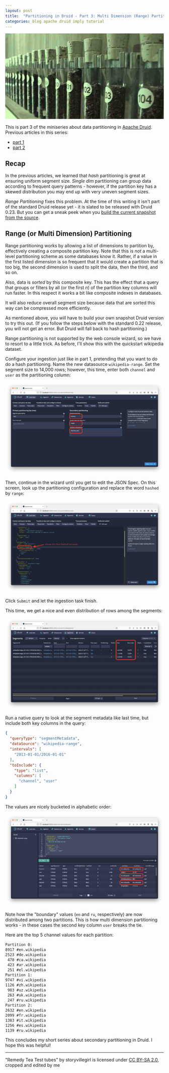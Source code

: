 ```yaml
---
layout: post
title:  "Partitioning in Druid - Part 3: Multi Dimension (Range) Partitioning"
categories: blog apache druid imply tutorial
---
```

![Test Tubes](/assets/2022-01-25-0-test-tubes.jpg)

This is part 3 of the miniseries about data partitioning in [Apache Druid](https://druid.apache.org/). Previous articles in this series:
- [part 1](/2022/01/06/partitioning-in-druid-part-1-dynamic-and-hash-partitioning/)
- [part 2](/2022/01/14/partitioning-in-druid-part-2-single-dimension-partitioning/)

## Recap

In the previous articles, we learned that _hash_ partitioning is great at ensuring uniform segment size. _Single dim_ partitioning can group data according to frequent query patterns - however, if the partition key has a skewed distribution you may end up with very uneven segment sizes.

_Range Partitioning_ fixes this problem. At the time of this writing it isn't part of the standard Druid release yet - it is slated to be released with Druid 0.23. But you can get a sneak peek when you [build the current snapshot from the source](https://github.com/apache/druid/blob/master/docs/development/build.md).

## Range (or Multi Dimension) Partitioning

Range partitioning works by allowing a list of dimensions to partition by, effectively creating a composite partition key. Note that this is _not_ a multi-level partitioning scheme as some databases know it. Rather, if a value in the first listed dimension is so frequent that it would create a partition that is too big, the second dimension is used to split the data, then the third, and so on.

Also, data is _sorted_ by this composite key. This has the effect that a query that groups or filters by all (or the first _n_) of the partition key columns will run faster. In this respect it works a bit like composite indexes in databases.

It will also reduce overall segment size because data that are sorted this way can be compressed more efficiently.

As mentioned above, you will have to build your own snapshot Druid version to try this out. (If you follow the steps below with the standard 0.22 release, you will not get an error. But Druid will fall back to hash partitioning.)

Range partitioning is not supported by the web console wizard, so we have to resort to a little trick. As before, I'll show this with the quickstart wikipedia dataset.

Configure your ingestion just like in part 1, pretending that you want to do do a hash partitioning. Name the new datasource `wikipedia-range`. Set the segment size to 14,000 rows; however, this time, enter both `channel` and `user` as the partitioning column:

![First step in configuring](/assets/2022-01-25-1-params.jpg)

Then, continue in the wizard until you get to edit the JSON Spec. On this screen, look up the partitioning configuration and replace the word `hashed` by `range`:

![Editing the JSON spec](/assets/2022-01-25-2-jsonspec.jpg)

Click `Submit` and let the ingestion task finish.

This time, we get a nice and even distribution of rows among the segments:

![Segment distribution](/assets/2022-01-25-3-segment-size.jpg)

Run a native query to look at the segment metadata like last time, but include both key columns in the query:

```json
{
  "queryType": "segmentMetadata",
  "dataSource": "wikipedia-range",
  "intervals": [
    "2013-01-01/2016-01-01"
  ],
  "toInclude": {
    "type": "list",
    "columns": [
      "channel", "user"
    ]
  }
}
```
The values are nicely bucketed in alphabetic order:

![Segment metadata](/assets/2022-01-25-4-segment-metadata.jpg)

Note how the "boundary" values (`en` and `ru`, respectively) are now distributed among two partitions. This is how multi dimension partitioning works - in these cases the second key column `user` breaks the tie.

Here are the top 5 channel values for each partition:
```
Partition 0:
8917 #en.wikipedia
2523 #de.wikipedia
 478 #ca.wikipedia
 423 #ar.wikipedia
 251 #el.wikipedia
Partition 1:
9747 #vi.wikipedia
1126 #zh.wikipedia
 983 #uz.wikipedia
 263 #uk.wikipedia
 247 #ru.wikipedia
Partition 2:
2632 #en.wikipedia
2099 #fr.wikipedia
1383 #it.wikipedia
1256 #es.wikipedia
1139 #ru.wikipedia
```

This concludes my short series about secondary partitioning in Druid. I hope this was helpful!

---

"Remedy Tea Test tubes" by storyvillegirl is licensed under [CC BY-SA 2.0](https://creativecommons.org/licenses/by-sa/2.0/?ref=openverse&atype=rich), cropped and edited by me

